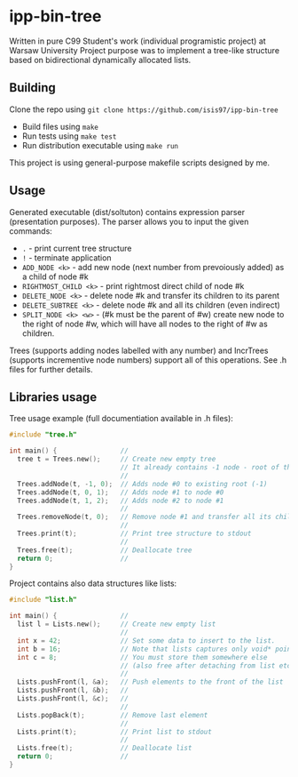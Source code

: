 # ipp-bin-tree
Written in pure C99
Student's work (individual programistic project) at Warsaw University
Project purpose was to implement a tree-like structure based on bidirectional dynamically allocated lists.

## Building
Clone the repo using `git clone https://github.com/isis97/ipp-bin-tree` 
* Build files using    `make`
* Run tests using      `make test`
* Run distribution executable using `make run`

This project is using general-purpose makefile scripts designed by me.

## Usage
Generated executable (dist/soltuton) contains expression parser (presentation purposes).
The parser allows you to input the given commands:

* `.` - print current tree structure
* `!` - terminate application
* `ADD_NODE <k>` - add new node (next number from prevoiously added) as a child of node #k
* `RIGHTMOST_CHILD <k>` - print rightmost direct child of node #k
* `DELETE_NODE <k>` - delete node #k and transfer its children to its parent
* `DELETE_SUBTREE <k>` - delete node #k and all its children (even indirect)
* `SPLIT_NODE <k> <w>` - (#k must be the parent of #w) create new node to the right of node #w, which will have all nodes to the right of #w as children.

Trees (supports adding nodes labelled with any number)  and IncrTrees (supports incrementive node numbers) support all of this operations.
See .h files for further details.

## Libraries usage
Tree usage example (full documentiation available in .h files):

```c
#include "tree.h"

int main() {                //
  tree t = Trees.new();     // Create new empty tree
                            // It already contains -1 node - root of the tree
                            //
  Trees.addNode(t, -1, 0);  // Adds node #0 to existing root (-1)
  Trees.addNode(t, 0, 1);   // Adds node #1 to node #0
  Trees.addNode(t, 1, 2);   // Adds node #2 to node #1
                            //
  Trees.removeNode(t, 0);   // Remove node #1 and transfer all its children to its parent (node #0)
                            //
  Trees.print(t);           // Print tree structure to stdout
                            //
  Trees.free(t);            // Deallocate tree
  return 0;                 //
}
```

Project contains also data structures like lists:

```c
#include "list.h"

int main() {                //
  list l = Lists.new();     // Create new empty list
                            // 
  int x = 42;               // Set some data to insert to the list.
  int b = 16;               // Note that lists captures only void* pointers to held elements.
  int c = 8;                // You must store them somewhere else
                            // (also free after detaching from list etc.)
                            //
  Lists.pushFront(l, &a);   // Push elements to the front of the list
  Lists.pushFront(l, &b);   //
  Lists.pushFront(l, &c);   //
                            //
  Lists.popBack(t);         // Remove last element
                            //
  Lists.print(t);           // Print list to stdout
                            //
  Lists.free(t);            // Deallocate list
  return 0;                 //
}
```
